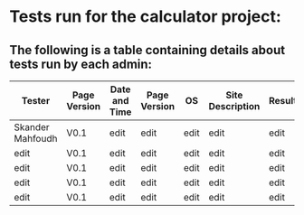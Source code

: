 # Tests run for the calculator project:
## The following is a table containing details about tests run by each admin:

| Tester           | Page Version  | Date and Time | Page Version  |   OS  | Site Description  | Result       |
| -------------    | ------------- | ------------- | ------------- |------ | -------------     |------------- |
| Skander Mahfoudh | V0.1          | edit          | edit          | edit  | edit              | edit         | 
| edit             | V0.1          | edit          | edit          | edit  | edit              | edit         |
| edit             | V0.1          | edit          | edit          | edit  | edit              | edit         | 
| edit             | V0.1          | edit          | edit          | edit  | edit              | edit         | 
| edit             | V0.1          | edit          | edit          | edit  | edit              | edit         | 
